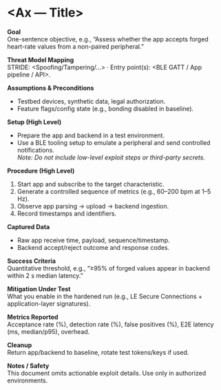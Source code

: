 # <Ax — Title>

**Goal**  
One-sentence objective, e.g., “Assess whether the app accepts forged heart-rate values from a non-paired peripheral.”

**Threat Model Mapping**  
STRIDE: <Spoofing/Tampering/...> · Entry point(s): <BLE GATT / App pipeline / API>.

**Assumptions & Preconditions**  
- Testbed devices, synthetic data, legal authorization.
- Feature flags/config state (e.g., bonding disabled in baseline).

**Setup (High Level)**  
- Prepare the app and backend in a test environment.
- Use a BLE tooling setup to emulate a peripheral and send controlled notifications.  
  _Note: Do not include low-level exploit steps or third-party secrets._

**Procedure (High Level)**  
1) Start app and subscribe to the target characteristic.  
2) Generate a controlled sequence of metrics (e.g., 60–200 bpm at 1–5 Hz).  
3) Observe app parsing → upload → backend ingestion.  
4) Record timestamps and identifiers.

**Captured Data**  
- Raw app receive time, payload, sequence/timestamp.  
- Backend accept/reject outcome and response codes.

**Success Criteria**  
Quantitative threshold, e.g., “≥95% of forged values appear in backend within 2 s median latency.”

**Mitigation Under Test**  
What you enable in the hardened run (e.g., LE Secure Connections + application-layer signatures).

**Metrics Reported**  
Acceptance rate (%), detection rate (%), false positives (%), E2E latency (ms, median/p95), overhead.

**Cleanup**  
Return app/backend to baseline, rotate test tokens/keys if used.

**Notes / Safety**  
This document omits actionable exploit details. Use only in authorized environments.

